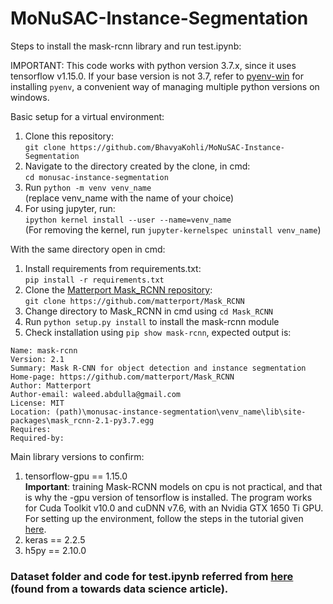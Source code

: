 # MoNuSAC-Instance-Segmentation

Steps to install the mask-rcnn library and run test.ipynb:

IMPORTANT: This code works with python version 3.7.x, since it uses tensorflow v1.15.0. If your base version is not 3.7, refer to [pyenv-win](https://github.com/pyenv-win/pyenv-win) for installing `pyenv`, a convenient way of managing multiple python versions on windows.

Basic setup for a virtual environment:
1. Clone this repository: <br>
`git clone https://github.com/BhavyaKohli/MoNuSAC-Instance-Segmentation`
2. Navigate to the directory created by the clone, in cmd: <br>
`cd monusac-instance-segmentation`
3. Run `python -m venv venv_name` <br>
(replace venv_name with the name of your choice)
4. For using jupyter, run:<br>
`ipython kernel install --user --name=venv_name` <br> 
(For removing the kernel, run `jupyter-kernelspec uninstall venv_name`)

With the same directory open in cmd:

1. Install requirements from requirements.txt: <br>
`pip install -r requirements.txt`
2. Clone the [Matterport Mask_RCNN repository](https://github.com/matterport/Mask_RCNN): <br>
`git clone https://github.com/matterport/Mask_RCNN`
3. Change directory to Mask_RCNN in cmd using `cd Mask_RCNN`
4. Run `python setup.py install` to install the mask-rcnn module
5. Check installation using `pip show mask-rcnn`, expected output is:
```
Name: mask-rcnn
Version: 2.1
Summary: Mask R-CNN for object detection and instance segmentation
Home-page: https://github.com/matterport/Mask_RCNN
Author: Matterport
Author-email: waleed.abdulla@gmail.com
License: MIT
Location: (path)\monusac-instance-segmentation\venv_name\lib\site-packages\mask_rcnn-2.1-py3.7.egg
Requires:
Required-by:
```
Main library versions to confirm:

1. tensorflow-gpu == 1.15.0 <br>
**Important**: training Mask-RCNN models on cpu is not practical, and that is why the -gpu version of tensorflow is installed. The program works for Cuda Toolkit v10.0 and cuDNN v7.6, with an Nvidia GTX 1650 Ti GPU. For setting up the environment, follow the steps in the tutorial given [here](https://towardsdatascience.com/installing-tensorflow-with-cuda-cudnn-and-gpu-support-on-windows-10-60693e46e781).
1. keras == 2.2.5
2. h5py == 2.10.0

### Dataset folder and code for test.ipynb referred from [here](https://github.com/jackfrost1411/MaskRCNN) (found from a towards data science article).